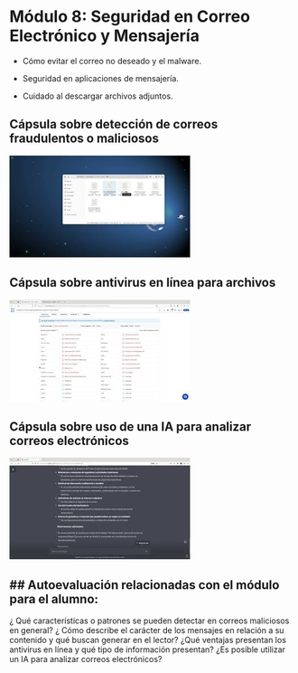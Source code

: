 # Módulo 8: Seguridad en Correo Electrónico y Mensajería

* Cómo evitar el correo no deseado y el malware.

* Seguridad en aplicaciones de mensajería.

* Cuidado al descargar archivos adjuntos.

## Cápsula sobre detección de correos fraudulentos o maliciosos

[![Link](./EJLUrRNfw3U_320x180.jpg)](https://youtu.be/EJLUrRNfw3U?si=gdCPFKmK9lLhVsQS)

## Cápsula sobre antivirus en línea para archivos

[![Link](./nThD1ayLCxA_320x180.jpg)](https://youtu.be/nThD1ayLCxA?si=guv56YngYIKmqBr4)

## Cápsula sobre uso de una IA para analizar correos electrónicos

[![Link](./kUVEU-MU1QY_320x180.jpg)](https://youtu.be/kUVEU-MU1QY?si=VG7xCs8iiy7se9X0)

## ## Autoevaluación relacionadas con el módulo para el alumno:

¿ Qué características o patrones se pueden detectar en correos maliciosos en general?
¿ Cómo describe el carácter de los mensajes en relación a su contenido y qué buscan generar en el lector?
¿Qué ventajas presentan los antivirus en línea y qué tipo de información presentan?
¿Es posible utilizar un IA para analizar correos electrónicos?
